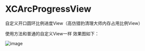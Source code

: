 # XCArcProgressView
自定义开口圆环比例进度View（高仿猎豹清理大师内存占用比例View）

使用方法和普通的自定义View一样
效果图如下：

![image](https://github.com/jczmdeveloper/XCArcProgressView/blob/master/screenshots/00.gif)
